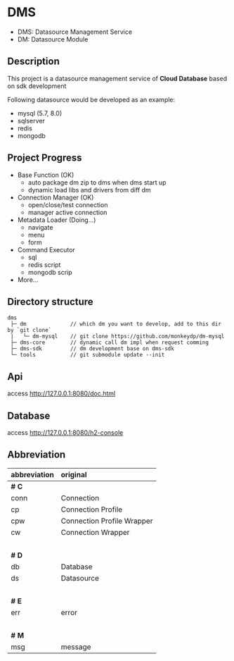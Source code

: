 # DMS

- DMS: Datasource Management Service
- DM: Datasource Module


## Description

This project is a datasource management service of **Cloud Database** based on sdk development

Following datasource would be developed as an example:
- mysql (5.7, 8.0)
- sqlserver
- redis
- mongodb


## Project Progress

- Base Function (OK)
    - auto package dm zip to dms when dms start up
    - dynamic load libs and drivers from diff dm
- Connection Manager (OK)
    - open/close/test connection
    - manager active connection
- Metadata Loader (Doing...)
    - navigate
    - menu
    - form
- Command Executor
    - sql
    - redis script
    - mongodb scrip
- More...


## Directory structure

```
dms
 ├─ dm              // which dm you want to develop, add to this dir by `git clone`
 |   └─ dm-mysql    // git clone https://github.com/monkeydp/dm-mysql
 ├─ dms-core        // dynamic call dm impl when request comming
 ├─ dms-sdk         // dm development base on dms-sdk
 └─ tools           // git submodule update --init 
```

 
## Api

access http://127.0.0.1:8080/doc.html


## Database

access http://127.0.0.1:8080/h2-console


## Abbreviation

abbreviation | original
:--- | :---
**# C** |
conn | Connection
cp | Connection Profile
cpw | Connection Profile Wrapper
cw | Connection Wrapper
&nbsp;|
**# D** |
db | Database
ds | Datasource
&nbsp;|
**# E** |
err | error
&nbsp;|
**# M** |
msg | message